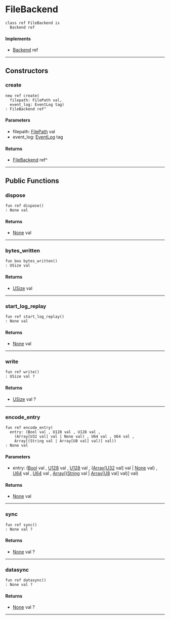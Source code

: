 # FileBackend

```pony
class ref FileBackend is
  Backend ref
```

#### Implements

* [Backend](wallaroo-ent-recovery-Backend) ref

---

## Constructors

### create

```pony
new ref create(
  filepath: FilePath val,
  event_log: EventLog tag)
: FileBackend ref^
```
#### Parameters

*   filepath: [FilePath](files-FilePath) val
*   event_log: [EventLog](wallaroo-ent-recovery-EventLog) tag

#### Returns

* [FileBackend](wallaroo-ent-recovery-FileBackend) ref^

---

## Public Functions

### dispose

```pony
fun ref dispose()
: None val
```

#### Returns

* [None](builtin-None) val

---

### bytes_written

```pony
fun box bytes_written()
: USize val
```

#### Returns

* [USize](builtin-USize) val

---

### start_log_replay

```pony
fun ref start_log_replay()
: None val
```

#### Returns

* [None](builtin-None) val

---

### write

```pony
fun ref write()
: USize val ?
```

#### Returns

* [USize](builtin-USize) val ?

---

### encode_entry

```pony
fun ref encode_entry(
  entry: (Bool val , U128 val , U128 val , 
    (Array[U32 val] val | None val) , U64 val , U64 val , 
    Array[(String val | Array[U8 val] val)] val))
: None val
```
#### Parameters

*   entry: ([Bool](builtin-Bool) val , [U128](builtin-U128) val , [U128](builtin-U128) val , 
    ([Array](builtin-Array)\[[U32](builtin-U32) val\] val | [None](builtin-None) val) , [U64](builtin-U64) val , [U64](builtin-U64) val , 
    [Array](builtin-Array)\[([String](builtin-String) val | [Array](builtin-Array)\[[U8](builtin-U8) val\] val)\] val)

#### Returns

* [None](builtin-None) val

---

### sync

```pony
fun ref sync()
: None val ?
```

#### Returns

* [None](builtin-None) val ?

---

### datasync

```pony
fun ref datasync()
: None val ?
```

#### Returns

* [None](builtin-None) val ?

---

